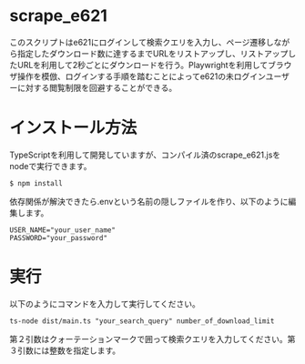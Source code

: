 # scrape_e621

このスクリプトはe621にログインして検索クエリを入力し、ページ遷移しながら指定したダウンロード数に達するまでURLをリストアップし、リストアップしたURLを利用して2秒ごとにダウンロードを行う。Playwrightを利用してブラウザ操作を模倣、ログインする手順を踏むことによってe621の未ログインユーザーに対する閲覧制限を回避することができる。

# インストール方法

TypeScriptを利用して開発していますが、コンパイル済のscrape_e621.jsをnodeで実行できます。

```
$ npm install
```

依存関係が解決できたら.envという名前の隠しファイルを作り、以下のように編集します。

```
USER_NAME="your_user_name"
PASSWORD="your_password"
```

# 実行

以下のようにコマンドを入力して実行してください。
```
ts-node dist/main.ts "your_search_query" number_of_download_limit
```
第２引数はクォーテーションマークで囲って検索クエリを入力してください。第３引数には整数を指定します。

